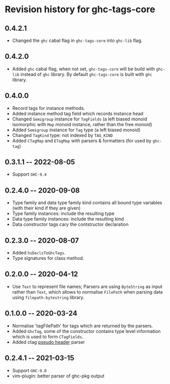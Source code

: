# Revision history for ghc-tags-core

## 0.4.2.1

- Changed the `ghc` cabal flag in `ghc-tags-core` into `ghc-lib` flag.

## 0.4.2.0

* Added `ghc` cabal flag, when not set, `ghc-tags-core` will be build with
  `ghc-lib` instead of `ghc` library.  By default `ghc-tags-core` is built with
  `ghc` library.

## 0.4.0.0

* Record tags for instance methods.
* Added instance method tag field which records instance head
* Changed `Semigroup` instance for `TagFields` (a left biased monoid isomorphic
  with `Map` monoid instance, rather than the free monoid)
* Added `Semigroup` instance for `Tag` type (a left biased monoid)
* Changed `TagKind` type: not indexed by `TAG_KIND`
* Added `CTagMap` and `ETagMap` with parsers & formatters (for used by
  `ghc-tag`)

## 0.3.1.1 -- 2022-08-05

* Support `GHC-9.4`

## 0.2.4.0 -- 2020-09-08

* Type family and data type family kind contains all bound type variables (with
  their kind if they are given)
* Type family instances: include the resulting type
* Data type family instances: include the resulting kind
* Data constructor tags cary the contstructor declaration 

## 0.2.3.0 -- 2020-08-07

* Added `hsDeclsToGhcTags`.
* Type signatures for class method.

## 0.2.0.0 -- 2020-04-12

* Use `Text` to represent file names; Parsers are using `ByteString` as input
  rather than `Text`, which allows to normalise `FilePath` when parsing data
  using `filepath-bytestring` library.

## 0.1.0.0 -- 2020-03-24

* Normalise 'tagFilePath' for tags which are returned by the parsers.
* Added `GhcTag`, some of the constructor contains type level information which
  is used to form `CTagFields`.
* Added ctag [pseudo header](https://docs.ctags.io/en/latest/man/ctags-client-tools.7.html#pseudo-tags) parser

## 0.2.4.1 -- 2021-03-15

* Support `GHC-9.0`
* vim-plugin: better parser of ghc-pkg output
